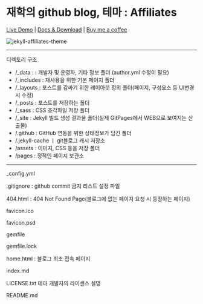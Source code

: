# 재학의 github blog, 테마 : Affiliates

[Live Demo](https://wowthemesnet.github.io/affiliates-jekyll-theme/) | [Docs & Download](https://bootstrapstarter.com/template-affiliates-bootstrap-jekyll/) |  [Buy me a coffee](https://www.wowthemes.net/donate/)

![jekyll-affiliates-theme](https://bootstrapstarter.com/assets/img/themes/affiliates-jekyll.jpg)

-------

디렉토리 구조 
* /_data      : : 개발자 및 운영자, 기타 정보 폴더 (author.yml 수정이 필요)
* /_includes  : 재사용을 위한 기본 페이지 폴더
* /_layouts   : 포스트를 감싸기 위한 레이아웃 정의 폴더(페이지, 구성요소 등 UI변경 시 수정)
* /_posts     : 포스트를 저장하는 폴더
* /_sass      : CSS 조각파일 저장 폴더
* /_site      : Jekyll 빌드 생성 결과물 폴더(실제 GitPages에서 WEB으로 보여지는 산출물)
* /.github    :  GitHub 연동을 위한 상태정보가 담긴 폴더
* /.jekyll-cache ㅣ git블로그 캐시 저장소
* /assets     : 이미지, CSS 등을 저장 폴더
* /pages      : 정적인 페이지 보관소
-------
_config.yml

.gitignore : github commit 금지 리스트 설정 파일

404.html : 404 Not Found Page(블로그에 없는 페이지 요청 시 등장하는 페이지)

favicon.ico

favicon.psd

gemfile

gemfile.lock

home.html : 블로그 최초 접속 페이지

index.md

LICENSE.txt  테마 개발자의 라이센스 설명

README.md